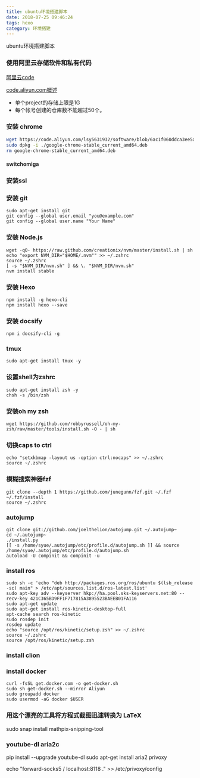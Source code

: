 ```yaml
---
title: ubuntu环境搭建脚本
date: 2018-07-25 09:46:24
tags: hexo
category: 环境搭建
---
```

ubuntu环境搭建脚本
<!-- more -->
### 使用阿里云存储软件和私有代码
[阿里云code](https://code.aliyun.com/)

[code.aliyun.com概述](https://help.aliyun.com/document_detail/60018.html)

* 单个project的存储上限是1G
* 每个帐号创建的仓库数不能超过50个。

### 安装 chrome

```sh
wget https://code.aliyun.com/lsy5631932/software/blob/6ac1f060ddca3ee5a099686d994664c64a309c36/google-chrome-stable_current_amd64.deb
sudo dpkg -i ./google-chrome-stable_current_amd64.deb
rm google-chrome-stable_current_amd64.deb
```

#### switchomiga

### 安装ssl

### 安装 git
```
sudo apt-get install git
git config --global user.email "you@example.com"
git config --global user.name "Your Name"
```

### 安装 Node.js
```
wget -qO- https://raw.github.com/creationix/nvm/master/install.sh | sh
echo "export NVM_DIR="$HOME/.nvm"" >> ~/.zshrc
source ~/.zshrc
[ -s "$NVM_DIR/nvm.sh" ] && \. "$NVM_DIR/nvm.sh"
nvm install stable
```

### 安装 Hexo
```
npm install -g hexo-cli
npm install hexo --save
```

### 安装 docsify

```
npm i docsify-cli -g
```
###  tmux
```
sudo apt-get install tmux -y
```
### 设置shell为zshrc
```
sudo apt-get install zsh -y
chsh -s /bin/zsh
```
### 安装oh my zsh
```
wget https://github.com/robbyrussell/oh-my-zsh/raw/master/tools/install.sh -O - | sh
```
### 切换caps to ctrl
```
echo "setxkbmap -layout us -option ctrl:nocaps" >> ~/.zshrc
source ~/.zshrc
```
### 模糊搜索神器fzf
```
git clone --depth 1 https://github.com/junegunn/fzf.git ~/.fzf
~/.fzf/install
source ~/.zshrc
```
### autojump
```
git clone git://github.com/joelthelion/autojump.git ~/.autojump~
cd ~/.autojump~
./install.py
[[ -s /home/syue/.autojump/etc/profile.d/autojump.sh ]] && source /home/syue/.autojump/etc/profile.d/autojump.sh
autoload -U compinit && compinit -u
```
### install ros
```
sudo sh -c 'echo "deb http://packages.ros.org/ros/ubuntu $(lsb_release -sc) main" > /etc/apt/sources.list.d/ros-latest.list'
sudo apt-key adv --keyserver hkp://ha.pool.sks-keyservers.net:80 --recv-key 421C365BD9FF1F717815A3895523BAEEB01FA116
sudo apt-get update
sudo apt-get install ros-kinetic-desktop-full
apt-cache search ros-kinetic
sudo rosdep init
rosdep update
echo "source /opt/ros/kinetic/setup.zsh" >> ~/.zshrc
source ~/.zshrc
source /opt/ros/kinetic/setup.zsh
```

### install clion

### install docker

```
curl -fsSL get.docker.com -o get-docker.sh
sudo sh get-docker.sh --mirror Aliyun
sudo groupadd docker
sudo usermod -aG docker $USER
```
### 用这个漂亮的工具将方程式截图迅速转换为 LaTeX

sudo snap install mathpix-snipping-tool



###  youtube-dl aria2c
pip install --upgrade youtube-dl
sudo apt-get install aria2 privoxy

echo "forward-socks5 / localhost:8118 ." >> /etc/privoxy/config
